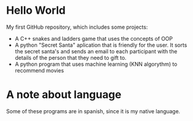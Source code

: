 # Hello World
My first GitHub repository, which includes some projects:
- A C++ snakes and ladders game that uses the concepts of OOP
- A python "Secret Santa" aplication that is friendly for the user. It sorts the secret santa's and sends an email to each participant with the details of the person that they need to gift to. 
- A python program that uses machine learning (KNN algorythm) to recommend movies

# A note about language
Some of these programs are in spanish, since it is my native language.

